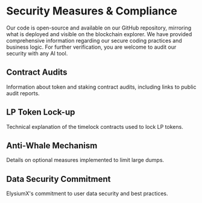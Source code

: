 # Security Measures & Compliance

Our code is open-source and available on our GitHub repository, mirroring what is deployed and visible on the blockchain explorer. We have provided comprehensive information regarding our secure coding practices and business logic. For further verification, you are welcome to audit our security with any AI tool.

## Contract Audits
Information about token and staking contract audits, including links to public audit reports.

## LP Token Lock-up
Technical explanation of the timelock contracts used to lock LP tokens.

## Anti-Whale Mechanism
Details on optional measures implemented to limit large dumps.

## Data Security Commitment
ElysiumX's commitment to user data security and best practices.